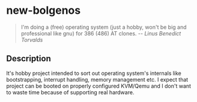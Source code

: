 # new-bolgenos
> I'm doing a (free) operating system (just a hobby, won't be big and professional like gnu) for 386 (486) AT clones.
>  -- <cite>Linus Benedict Torvalds</cite>

## Description

It's hobby project intended to sort out operating system's internals like bootstrapping,
interrupt handling, memory management etc.
I expect that project can be booted on properly configured KVM/Qemu and I don't want to waste time
because of supporting real hardware.

